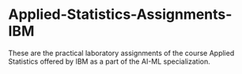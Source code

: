 # Applied-Statistics-Assignments-IBM
These are the practical laboratory assignments of the course Applied Statistics offered by IBM as a part of the AI-ML specialization.


